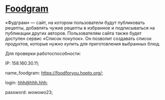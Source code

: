 # [Foodgram](https://foodforyou.hopto.org)
«Фудграм» — сайт, на котором пользователи будут публиковать рецепты, добавлять чужие рецепты в избранное и подписываться на публикации других авторов. Пользователям сайта также будет доступен сервис «Список покупок». Он позволит создавать список продуктов, которые нужно купить для приготовления выбранных блюд.

Для проверки работоспособности:

IP: 158.160.30.11;

name_foodgram: https://foodforyou.hopto.org/;

login: hhh@hhh.hhh;

password: wowowo23;
